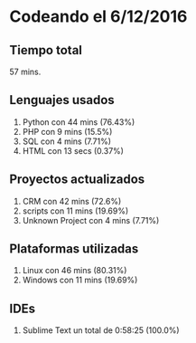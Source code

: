# Codeando el 6/12/2016

## Tiempo total
57 mins.

## Lenguajes usados
1. Python con 44 mins (76.43%)
1. PHP con 9 mins (15.5%)
1. SQL con 4 mins (7.71%)
1. HTML con 13 secs (0.37%)

## Proyectos actualizados
1. CRM con 42 mins (72.6%)
1. scripts con 11 mins (19.69%)
1. Unknown Project con 4 mins (7.71%)

## Plataformas utilizadas
1. Linux con 46 mins (80.31%)
1. Windows con 11 mins (19.69%)

## IDEs
1. Sublime Text un total de 0:58:25 (100.0%)
